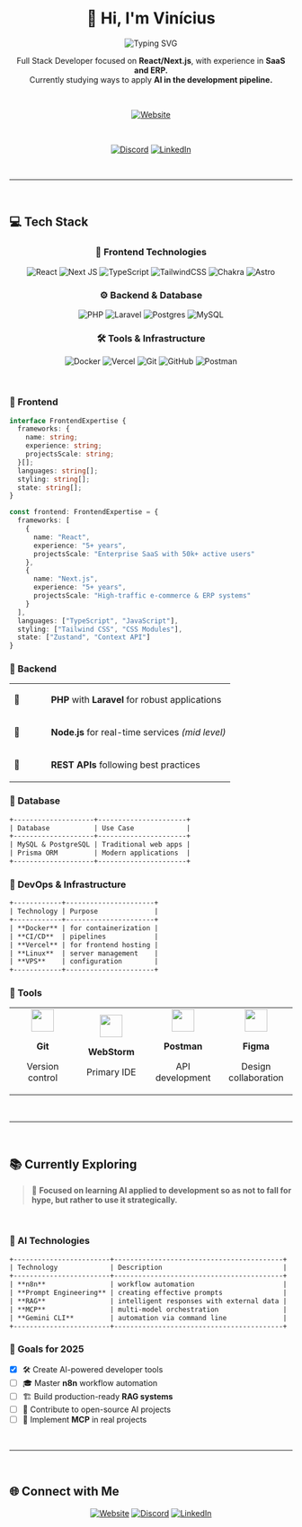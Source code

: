 <div align="center">
  
# 👋 Hi, I'm Vinícius

<img src="https://readme-typing-svg.herokuapp.com?font=Fira+Code&pause=1000&color=38a169&center=true&vCenter=true&width=600&lines=Full+Stack+Developer;React%2FNext.js+Specialist;AI+Enthusiast;Building+the+Future+with+Code" alt="Typing SVG" />

<br>

Full Stack Developer focused on **React/Next.js**, with experience in **SaaS and ERP.**  
Currently studying ways to apply **AI in the development pipeline.**

<br>

[![Website](https://img.shields.io/badge/🌐_Website-vdurvalino.dev-58a6ff?style=for-the-badge)](https://vdurvalino.dev)

<br />

[![Discord](https://img.shields.io/badge/Discord-%237289DA.svg?style=for-the-badge&logo=discord&logoColor=white)](https://vdurvalino.dev/discord)
[![LinkedIn](https://img.shields.io/badge/LinkedIn-%230077B5.svg?style=for-the-badge&logo=linkedin&logoColor=white)](https://vdurvalino.dev/linkedin)

</div>

<br>

---

<br>

## 💻 Tech Stack

<div align="center">

### 🎨 Frontend Technologies
![React](https://img.shields.io/badge/react-%2320232a.svg?style=for-the-badge&logo=react&logoColor=%2361DAFB) 
![Next JS](https://img.shields.io/badge/Next-black?style=for-the-badge&logo=next.js&logoColor=white) 
![TypeScript](https://img.shields.io/badge/typescript-%23007ACC.svg?style=for-the-badge&logo=typescript&logoColor=white) 
![TailwindCSS](https://img.shields.io/badge/tailwindcss-%2338B2AC.svg?style=for-the-badge&logo=tailwind-css&logoColor=white) 
![Chakra](https://img.shields.io/badge/chakra-%234ED1C5.svg?style=for-the-badge&logo=chakraui&logoColor=white) 
![Astro](https://img.shields.io/badge/astro-%232C2052.svg?style=for-the-badge&logo=astro&logoColor=white)

### ⚙️ Backend & Database
![PHP](https://img.shields.io/badge/php-%23777BB4.svg?style=for-the-badge&logo=php&logoColor=white) 
![Laravel](https://img.shields.io/badge/laravel-%23FF2D20.svg?style=for-the-badge&logo=laravel&logoColor=white)
![Postgres](https://img.shields.io/badge/postgres-%23316192.svg?style=for-the-badge&logo=postgresql&logoColor=white) 
![MySQL](https://img.shields.io/badge/mysql-4479A1.svg?style=for-the-badge&logo=mysql&logoColor=white)

### 🛠️ Tools & Infrastructure
![Docker](https://img.shields.io/badge/docker-%230db7ed.svg?style=for-the-badge&logo=docker&logoColor=white) 
![Vercel](https://img.shields.io/badge/vercel-%23000000.svg?style=for-the-badge&logo=vercel&logoColor=white) 
![Git](https://img.shields.io/badge/git-%23F05033.svg?style=for-the-badge&logo=git&logoColor=white) 
![GitHub](https://img.shields.io/badge/github-%23121011.svg?style=for-the-badge&logo=github&logoColor=white) 
![Postman](https://img.shields.io/badge/Postman-FF6C37?style=for-the-badge&logo=postman&logoColor=white)

</div>

<br>

### 🎯 Frontend

```typescript
interface FrontendExpertise {
  frameworks: {
    name: string;
    experience: string;
    projectsScale: string;
  }[];
  languages: string[];
  styling: string[];
  state: string[];
}

const frontend: FrontendExpertise = {
  frameworks: [
    {
      name: "React",
      experience: "5+ years",
      projectsScale: "Enterprise SaaS with 50k+ active users"
    },
    {
      name: "Next.js", 
      experience: "5+ years",
      projectsScale: "High-traffic e-commerce & ERP systems"
    }
  ],
  languages: ["TypeScript", "JavaScript"],
  styling: ["Tailwind CSS", "CSS Modules"],
  state: ["Zustand", "Context API"]
}
```

### 🔧 Backend

<table>
<tr>
<td width="50">
  
  🔹
  
</td>
<td>
  
  **PHP** with **Laravel** for robust applications
  
</td>
</tr>
<tr>
<td>
  
  🔹
  
</td>
<td>
  
  **Node.js** for real-time services _(mid level)_
  
</td>
</tr>
<tr>
<td>
  
  🔹
  
</td>
<td>
  
  **REST APIs** following best practices
  
</td>
</tr>
</table>

### 💾 Database


```txt
+--------------------+----------------------+
| Database           | Use Case             |
+--------------------+----------------------+
| MySQL & PostgreSQL | Traditional web apps |
| Prisma ORM         | Modern applications  |
+--------------------+----------------------+
```


### 🚀 DevOps & Infrastructure

```txt
+------------+----------------------+
| Technology | Purpose              |
+------------+----------------------+
| **Docker** | for containerization |
| **CI/CD**  | pipelines            |
| **Vercel** | for frontend hosting |
| **Linux**  | server management    |
| **VPS**    | configuration        |
+------------+----------------------+
```

### 🧰 Tools

<table>
<tr>
<td align="center" width="120">
  
  <img src="https://cdn.jsdelivr.net/gh/devicons/devicon/icons/git/git-original.svg" width="40"/>
  
  **Git**
  
  Version control
  
</td>
<td align="center" width="120">
  
  <img src="https://cdn.jsdelivr.net/gh/devicons/devicon/icons/jetbrains/jetbrains-original.svg" width="40"/>
  
  **WebStorm**
  
  Primary IDE
  
</td>
<td align="center" width="120">
  
  <img src="https://www.vectorlogo.zone/logos/getpostman/getpostman-icon.svg" width="40"/>
  
  **Postman**
  
  API development
  
</td>
<td align="center" width="120">
  
  <img src="https://cdn.jsdelivr.net/gh/devicons/devicon/icons/figma/figma-original.svg" width="40"/>
  
  **Figma**
  
  Design collaboration
  
</td>
</tr>
</table>

<br>

---

<br>

## 📚 Currently Exploring

> 🤖 **Focused on learning AI applied to development so as not to fall for hype, but rather to use it strategically.**

<br>


### 🧠 AI Technologies

```txt
+------------------------+------------------------------------------+
| Technology             | Description                              |
+------------------------+------------------------------------------+
| **n8n**                | workflow automation                      |
| **Prompt Engineering** | creating effective prompts               |
| **RAG**                | intelligent responses with external data |
| **MCP**                | multi-model orchestration                |
| **Gemini CLI**         | automation via command line              |
+------------------------+------------------------------------------+
```


### 🎯 Goals for 2025

- [x] 🛠️ Create AI-powered developer tools
- [ ] 🎓 Master **n8n** workflow automation
- [ ] 🏗️ Build production-ready **RAG systems**
- [ ] 🌟 Contribute to open-source AI projects
- [ ] 🚀 Implement **MCP** in real projects

<br>

---

<br>

## 🌐 Connect with Me

<div align="center">

[![Website](https://img.shields.io/badge/🌐_Website-vdurvalino.dev-58a6ff?style=for-the-badge)](https://vdurvalino.dev)
[![Discord](https://img.shields.io/badge/Discord-%237289DA.svg?style=for-the-badge&logo=discord&logoColor=white)](https://vdurvalino.dev/discord)
[![LinkedIn](https://img.shields.io/badge/LinkedIn-%230077B5.svg?style=for-the-badge&logo=linkedin&logoColor=white)](https://vdurvalino.dev/linkedin)

</div>
